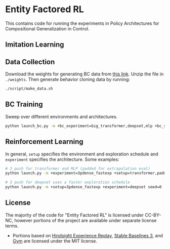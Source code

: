 # Entity Factored RL
This contains code for running the experiments in Policy Architectures for Compositional Generalization in Control.

## Imitation Learning
## Data Collection

Download the weights for generating BC data from [this link](https://drive.google.com/file/d/1XRYpFEHX__SWTyRQjvNG2MHRfSZ94L_N/view?usp=sharing). Unzip the file in `./weights`.
Then generate behavior cloning data by running:
```bash
./script/make_data.sh
```

## BC Training
Sweep over different environments and architectures.
```bash
python launch_bc.py -m +bc_experiment=big_transformer,deepset,mlp +bc_setup=3p,3s,2s2p
```

## Reinforcement Learning
In general, `setup` specifies the environment and exploration schedule and `experiment` specifies the architecture. Some examples:
```bash
# 3 push for transformer and MLP (padded for extrapolation eval)
python launch.py -m +experiment=3pdense_fastexp +setup=transformer,padded_mlp seed="range(5)"

# 3 push for deepset uses a faster exploration schedule
python launch.py -m +setup=3pdense_fastexp +experiment=deepset seed=0
```

## License
The majority of the code for "Entity Factored RL" is licensed under CC-BY-NC, however portions of the project are available under separate license terms.
* Portions based on [Hindsight Experience Replay](https://github.com/TianhongDai/hindsight-experience-replay), [Stable Baselines 3](https://github.com/DLR-RM/stable-baselines3), and [Gym](https://github.com/openai/gym) are licensed under the MIT license.
